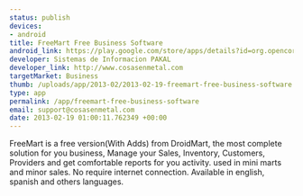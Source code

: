 ```yaml
--- 
status: publish
devices: 
- android
title: FreeMart Free Business Software
android_link: https://play.google.com/store/apps/details?id=org.opencorebanking.martfree
developer: Sistemas de Informacion PAKAL
developer_link: http://www.cosasenmetal.com
targetMarket: Business
thumb: /uploads/app/2013-02/2013-02-19-freemart-free-business-software.jpg
type: app
permalink: /app/freemart-free-business-software
email: support@cosasenmetal.com
date: 2013-02-19 01:00:11.762349 +00:00
---
```


FreeMart is a free version(With Adds) from DroidMart, the most complete solution for you business, Manage your Sales, Inventory, Customers, Providers and get comfortable reports for you activity. used in mini marts and minor sales. No require internet connection. Available in english, spanish and others languages.
